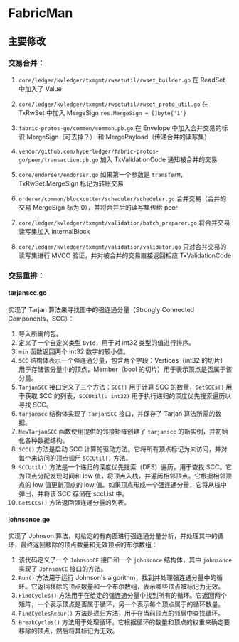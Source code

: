 # FabricMan

## 主要修改

### 交易合并：

1. `core/ledger/kvledger/txmgmt/rwsetutil/rwset_builder.go` 在 ReadSet 中加入了 Value
2. `core/ledger/kvledger/txmgmt/rwsetutil/rwset_proto_util.go` 在 TxRwSet 中加入 MergeSign `res.MergeSign = []byte{'1'}`
3. `fabric-protos-go/common/common.pb.go` 在 Envelope 中加入合并交易的标识 MergeSign（可去掉？） 和 MergePayload（传递合并的读写集）
4. `vendor/github.com/hyperledger/fabric-protos-go/peer/transaction.pb.go` 加入 TxValidationCode 通知被合并的交易


5. `core/endorser/endorser.go` 如果第一个参数是 `transferM`，TxRwSet.MergeSign 标记为转账交易
6. `orderer/common/blockcutter/scheduler/scheduler.go` 合并交易（合并的交易 MergeSign 标为 0），并将合并后的读写集传给 peer
7. `core/ledger/kvledger/txmgmt/validation/batch_preparer.go` 将合并交易读写集加入 internalBlock
8. `core/ledger/kvledger/txmgmt/validation/validator.go` 只对合并交易的读写集进行 MVCC 验证，并对被合并的交易直接返回相应 TxValidationCode
 
### 交易重排：

#### tarjanscc.go

实现了 Tarjan 算法来寻找图中的强连通分量（Strongly Connected Components，SCC）：

1. 导入所需的包。
2. 定义了一个自定义类型 `ById`，用于对 int32 类型的值进行排序。
3. `min` 函数返回两个 int32 数字的较小值。
4. `SCC` 结构体表示一个强连通分量，包含两个字段：Vertices（int32 的切片）用于存储该分量中的顶点，Member（bool 的切片）用于表示顶点是否属于该分量。
5. `TarjanSCC` 接口定义了三个方法：`SCC()` 用于计算 SCC 的数量，`GetSCCs()` 用于获取 SCC 的列表，`SCCUtil(u int32)` 用于执行递归的深度优先搜索遍历以寻找 SCC。
6. `tarjanscc` 结构体实现了 `TarjanSCC` 接口，并保存了 Tarjan 算法所需的数据。
7. `NewTarjanSCC` 函数使用提供的邻接矩阵创建了 `tarjanscc` 的新实例，并初始化各种数据结构。
8. `SCC()` 方法是启动 SCC 计算的驱动方法。它将所有顶点标记为未访问，并对每个未访问的顶点调用 `SCCUtil()` 方法。
9. `SCCUtil()` 方法是一个递归的深度优先搜索（DFS）遍历，用于查找 SCC。它为顶点分配发现时间和 low 值，将顶点入栈，并遍历相邻顶点。它根据相邻顶点的 low 值更新顶点的 low 值。如果顶点形成一个强连通分量，它将从栈中弹出，并将该 SCC 存储在 sccList 中。
10. `GetSCCs()` 方法返回强连通分量的列表。

#### johnsonce.go

实现了 Johnson 算法，对给定的有向图进行强连通分量分析，并处理其中的循环，最终返回移除的顶点数量和无效顶点的布尔数组：

1. 该代码定义了一个 `JohnsonCE` 接口和一个 `johnsonce` 结构体，其中 `johnsonce` 实现了 `JohnsonCE` 接口的方法。
2. `Run()` 方法用于运行 Johnson's algorithm，找到并处理强连通分量中的循环。它返回移除的顶点数量和一个布尔数组，表示哪些顶点被标记为无效。
3. `FindCycles()` 方法用于在给定的强连通分量中找到所有的循环。它返回两个矩阵，一个表示顶点是否属于循环，另一个表示每个顶点属于的循环数量。
4. `FindCyclesRecur()` 方法是递归方法，用于在当前顶点的邻居中查找循环。
5. `BreakCycles()` 方法用于处理循环。它根据循环的数量和顶点的权重来确定要移除的顶点，然后将其标记为无效。